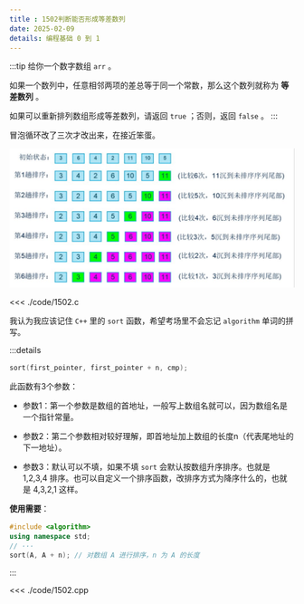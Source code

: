 ```yaml
---
title : 1502判断能否形成等差数列
date: 2025-02-09
details: 编程基础 0 到 1
---
```


:::tip
给你一个数字数组 `arr` 。

如果一个数列中，任意相邻两项的差总等于同一个常数，那么这个数列就称为 **等差数列** 。

如果可以重新排列数组形成等差数列，请返回 `true` ；否则，返回 `false` 。
:::

冒泡循环改了三次才改出来，在接近笨蛋。

![冒泡循环](./code/image.png "冒泡循环")

<<< ./code/1502.c

我认为我应该记住 `C++` 里的 `sort` 函数，希望考场里不会忘记 `algorithm` 单词的拼写。

:::details

```cpp
sort(first_pointer, first_pointer + n, cmp);
```

此函数有3个参数：

- 参数1：第一个参数是数组的首地址，一般写上数组名就可以，因为数组名是一个指针常量。

- 参数2：第二个参数相对较好理解，即首地址加上数组的长度n（代表尾地址的下一地址）。

- 参数3：默认可以不填，如果不填 `sort` 会默认按数组升序排序。也就是 1,2,3,4 排序。也可以自定义一个排序函数，改排序方式为降序什么的，也就是 4,3,2,1 这样。

**使用需要**：

```cpp
#include <algorithm>
using namespace std;
// ···
sort(A, A + n); // 对数组 A 进行排序，n 为 A 的长度
```

:::

<<< ./code/1502.cpp
